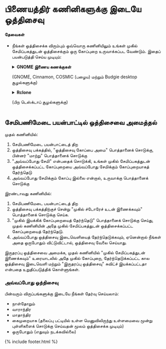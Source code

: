 # பிணையத்திர் கணினிகளுக்கு இடையே ஒத்திசைவு
#### தேவைகள்
- நீங்கள் ஒத்திசைக்க விரும்பும் ஒவ்வொரு கணினியிலும் உங்கள் முகில் சேமிப்பகத்துடன் ஒத்திசைக்கும் ஒரு கோப்புறை உருவாக்கப்பட வேண்டும். இதைப் பயன்படுத்தி செய்ய முடியும்:

  <details>
  <summary><b>GNOME இணைய கணக்குகள்</b><p>(GNOME, Cinnamon, COSMIC (பழைய) மற்றும் Budgie desktop சூழல்களுக்கு)</p></summary>
    <ul>
      <li>GNOME அமைப்புகளைத் திற</li>
      <li>இணைய கணக்குகள் பிரிவுக்குச் சென்று உங்கள் முகில் இயக்கி சேவையைத் தேர்ந்தெடு</li>
    </ul>
    <img src="https://raw.githubusercontent.com/vikdevelop/SaveDesktop/webpage/wiki/synchronization/screenshots/OnlineAccounts_en.png">
   </details>
    
    <details>
       <summary><b>Rclone</b><p>(பிற டெஸ்க்டாப் சூழல்களுக்கு)</p> </summary>
    <ul>
      <li>Rclone-ஐ நிறுவு</li>
      <pre><code>sudo -v ; சுருட்டு https://rclone.org/install.sh | sudo bash </code></pre>
      <li>இந்த கட்டளையைப் பயன்படுத்தி Rclone ஐ அமைக்கவும், இது கிளவுட் டிரைவ் கோப்புறையை உருவாக்குகிறது, Rclone ஐ அமைத்து கோப்புறையை ஏற்றுகிறது.
      <pre><code>mkdir -p ~/drive &amp;&amp; rclone config drive create your-cloud-drive-service &amp;&amp; nohup rclone mount drive: ~/drive --vfs-cache-mode எழுதுகிறது &amp; எதிரொலி "இயக்கி வெற்றிகரமாக ஏற்றப்பட்டுள்ளது"</code></pre>
      <p>* <code>your-cloud-drive-service</code> என்பதற்குப் பதிலாக, <code>drive</code> (Google Drive-க்கு), <code>onedrive</code>, <code>dropbox</code> போன்ற உங்கள் கிளவுட் டிரைவ் சேவையின் பெயரைப் பயன்படுத்தவும்.</p></li>
      <li><a href="https://flathub.org/apps/com.github.tchx84.Flatseal">Flatseal பயன்பாட்டில்</a> உருவாக்கப்பட்ட கோப்புறையை அணுக அனுமதிக்கவும்.</li>
      </ul>
    </details>

## சேமிபணிமேடை பயன்பாட்டில் ஒத்திசைவை அமைத்தல்
முதல் கணினியில்:
1. சேமிபணிமேடை பயன்பாட்டைத் திற
2. ஒத்திசைவு பக்கத்தில், "ஒத்திசைவு கோப்பை அமை" பொத்தானைக் சொடுக்கு, பின்னர் "மாற்று" பொத்தானைக் சொடுக்கு
3. "அவ்வப்போது சேமி" என்பதைக் சொடுக்கி, உங்கள் முகில் சேமிப்பகத்துடன் ஒத்திசைக்கப்பட்ட கோப்புறையை அவ்வப்போது சேமிக்கும் கோப்புறையாகத் தேர்ந்தெடு
4. அவ்வப்போது சேமிக்கும் கோப்பு இல்லை என்றால், உருவாக்கு பொத்தானைக் சொடுக்கு

இரண்டாவது கணினியில்:
1. சேமிபணிமேடை பயன்பாட்டைத் திற
2. ஒத்திசைவு பக்கத்திற்குச் சென்று "முகில் ச்டோரேச் உடன் இணைக்கவும்" பொத்தானைக் சொடுக்கு செய்க.
3. "முகில் இயக்கிக் கோப்புறையைத் தேர்ந்தெடு" பொத்தானைக் சொடுக்கு செய்து, முதல் கணினியின் அதே முகில் சேமிப்பகத்துடன் ஒத்திசைக்கப்பட்ட கோப்புறையைத் தேர்ந்தெடு.
4. அவ்வப்போது ஒத்திசைவு இடைவெளியைத் தேர்ந்தெடுக்கவும், ஏனென்றால் நீங்கள் அதை ஒருபோதும் விட்டுவிட்டால், ஒத்திசைவு வேலை செய்யாது.

இருதரப்பு ஒத்திசைவை அமைக்க, முதல் கணினியில் "முகில் சேமிப்பகத்துடன் இணைக்கவும்" உரையாடலில் அதே முகில் கோப்புறை, தேர்ந்தெடுக்கப்பட்ட கால ஒத்திசைவு இடைவெளி மற்றும் "இருதரப்பு ஒத்திசைவு" சுவிட்ச் இயக்கப்பட்டதா என்பதை உறுதிப்படுத்திக் கொள்ளுங்கள்.

### அவ்வப்போது ஒத்திசைவு
பின்வரும் விருப்பங்களுக்கு இடையே நீங்கள் தேர்வு செய்யலாம்:
- நாள்தோறும்
- வாராந்திர
- மாதாந்திர
- கைமுறையாக (தலைப்பு பட்டியில் உள்ள மெனுவிலிருந்து உள்ளமைவை மூன்று புள்ளிகளைக் சொடுக்கு செய்வதன் மூலம் ஒத்திசைக்க முடியும்)
- ஒருபோதும் (எதுவும் நடக்கவில்லை)

{% include footer.html %}
